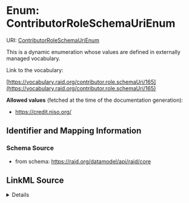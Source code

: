# Enum: ContributorRoleSchemaUriEnum 



URI: [ContributorRoleSchemaUriEnum](../enums/ContributorRoleSchemaUriEnum.md)


This is a dynamic enumeration whose values are defined in externally managed vocabulary. 

Link to the vocabulary:

[https://vocabulary.raid.org/contributor.role.schemaUri/165](https://vocabulary.raid.org/contributor.role.schemaUri/165)


**Allowed values** (fetched at the time of the documentation generation):

* https://credit.niso.org/











## Identifier and Mapping Information







### Schema Source


* from schema: https://raid.org/datamodel/api/raid/core







## LinkML Source

<details>
```yaml
name: ContributorRoleSchemaUriEnum
from_schema: https://raid.org/datamodel/api/raid/core
rank: 1000
reachable_from:
  source_ontology: https://vocabs.ardc.edu.au/repository/api/sparql/raid_research-activity-identifier-raid-controlled-lists_raid-cl-v1-1
  source_nodes:
  - https://vocabulary.raid.org/contributor.role.schemaUri/165
  relationship_types:
  - skos:hasTopConcept
  is_direct: true
  include_self: false
  traverse_up: false

```
</details>